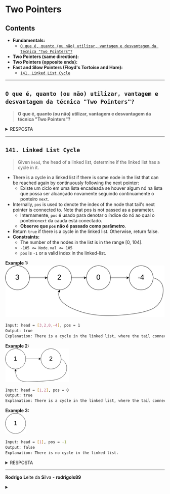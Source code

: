 # Two Pointers

## Contents

 - **Fundamentals:**
   - [`O que é, quanto (ou não) utilizar, vantagem e desvantagem da técnica "Two Pointers"?`](#oqvdt)
 - **Two Pointers (same direction):**
 - **Two Pointers (opposite ends):**
 - **Fast and Slow Pointers (Floyd's Tortoise and Hare):**
   - [`141. Linked List Cycle`](#141-llc)
<!---
[WHITESPACE RULES]
- Same topic = "10" Whitespace character.
- Different topic = "200" Whitespace character.
--->









































































































<!--- ( Fundamentals ) --->

---

<div id="oqvdt"></div>

## `O que é, quanto (ou não) utilizar, vantagem e desvantagem da técnica "Two Pointers"?`

> **O que é, quanto (ou não) utilizar, vantagem e desvantagem da técnica "Two Pointers"?**

<details>

<summary>RESPOSTA</summary>

<br/>

### 📌 O que é "Two Pointers"?

> É uma técnica onde usamos dois índices (ponteiros) para percorrer uma lista/array/string, em vez de apenas um.

Esses ponteiros podem se mover em direções diferentes:

 - Ambos indo para frente;
 - Um do início e outro do fim;
 - Um rápido e outro lento.

> **NOTE:**  
> 👉 Isso geralmente ajuda a reduzir a complexidade de um algoritmo de **O(n²)** para **O(n)** em problemas que envolvem busca, pares ou subsequências.

### 📌 Quando utilizar?

Usamos A técnica **"Two Pointers"** quando:

 - **O problema envolve arrays ou strings ordenados (ou que podem ser ordenados).**
   - Ex: encontrar soma de dois números que dá um alvo (Two Sum em array ordenado).
 - **Precisa buscar pares ou subsequências que satisfazem uma condição:**
   - Ex: verificar se uma string é palíndromo.
 - **Problemas de janelas deslizantes (sliding window) → encontrar subarray com certas condições:**
   - Ex: maior substring sem caracteres repetidos.
 - **Quando há necessidade de comparar elementos do começo e do fim de uma estrutura.**

### 📌 Quando não utilizar?

Evite utilizar a técnica **"Two Pointers"** quando:

 - **Os dados não permitem um movimento "ordenado" dos ponteiros**
   - Ex: se o array não está ordenado e ordenar mudaria a resposta.
 - **Quando o problema exige backtracking, recursion ou brute force inevitável:**
   - Ex: combinações complexas ou problemas de grafos.
 - **Se não é possível determinar um critério claro de movimento dos ponteiros.**
   - *(Se você ficar sem saber se anda com o ponteiro da esquerda ou da direita, talvez o padrão não seja adequado.)*

### 📌 Vantagens

 - **Reduz a complexidade:** muitos problemas que seriam `O(n²)` passam para `O(n)`.
 - **Menos memória extra:** geralmente feito em place (sem precisar de estruturas extras).
 - **Código limpo:** uma vez que você entende o padrão, fica mais fácil de implementar.

### 📌 Desvantagens

 - **Difícil de identificar:** no começo, nem sempre fica claro quando aplicar.
 - **Depende de ordenação:** muitos problemas exigem array ordenado. Isso pode custar `O(n log n)`.
 - **Fácil errar nos índices:** se não tomar cuidado, dá bug *(off-by-one errors)*.

</details>


















































































































<!--- ( Fast and Slow Pointers (Floyd's Tortoise and Hare) ) --->

---

<div id="141-llc"></div>

## `141. Linked List Cycle`

> Given `head`, the head of a linked list, determine if the linked list has a cycle in it.

 - There is a cycle in a linked list if there is some node in the list that can be reached again by continuously following the next pointer:
   - Existe um ciclo em uma lista encadeada se houver algum nó na lista que possa ser alcançado novamente seguindo continuamente o ponteiro `next`.
 - Internally, `pos` is used to denote the index of the node that tail's next pointer is connected to. Note that pos is not passed as a parameter.
   - Internamente, `pos` é usado para denotar o índice do nó ao qual o ponteiro`next` da cauda está conectado.
   - **Observe que `pos` não é passado como parâmetro**.
 - Return `true` if there is a cycle in the linked list. Otherwise, return false.
 - **Constraints:**
   - The number of the nodes in the list is in the range [0, 104].
   - `-105 <= Node.val <= 105`
   - `pos` is `-1` or a valid index in the linked-list.

**Example 1:**  
![img](images/141-llc-01.png)  

```bash
Input: head = [3,2,0,-4], pos = 1
Output: true
Explanation: There is a cycle in the linked list, where the tail connects to the 1st node (0-indexed).
```

**Example 2:**  
![img](images/141-llc-02.png)  

```bash
Input: head = [1,2], pos = 0
Output: true
Explanation: There is a cycle in the linked list, where the tail connects to the 0th node.
```

**Example 3:**  
![img](images/141-llc-03.png)  

```bash
Input: head = [1], pos = -1
Output: false
Explanation: There is no cycle in the linked list.
```

<details>

<summary>RESPOSTA</summary>

<br/>

Para começar vamos identificar as entradas e as saídas:

 - **Entrada:**
   - `head` → Referência para o primeiro nó da lista encadeada.
 - **Saída:**
   - `true` → Se existir um ciclo.
   - `false` → se não existir ciclo.

Inicialmente o problema nos deu o seguinte:

```python
class ListNode:
    def __init__(self, x):
        self.val = x
        self.next = None

class Solution:
    def hasCycle(self, head: Optional[ListNode]) -> bool:
        pass
```

 - Vamos começar verificando se `head` é `None` ou se `head.next` é `None`:
   - Ou seja, lista tem 0 ou 1 nó → impossível ter ciclo → retorna False

```python
class Solution:
    def hasCycle(self, head: Optional[ListNode]) -> bool:
        if not head or not head.next:  # O(1)
            return False               # O(1)
```

Continuando, agora nós vamos criar 2 ponteiros `slow` e `fast` que vão ter como referência o `head` da Linked-List:

```python
class Solution:
    def hasCycle(self, head: Optional[ListNode]) -> bool:
        if not head or not head.next:  # O(1)
            return False               # O(1)
        slow = fast = head             # O(1)
```

 - Aqui o ponteiro `fast` vai receber `head` como referência; e o `slow` vai receber o ponteiro `fast` como referência:
   - Ou seja, os dois estão apontando para o mesmo nó/node (head).
 - **NOTE:** Esses ponteiros vão se movimentar de forma diferente (um devagar e outro rápido).

Agora vamos criar um loop que vai:

 - **Caso não exista ciclo**, o ponteiro `fast` chega ao *fim (None)* e o loop acaba.
 - **Caso exista ciclo**, os ponteiros `slow` e `fast` se encontram dentro de no máximo `n` passos:
   - Isso vai ser uma condição que vamos criar dentro do loop.

```python
class Solution:
    def hasCycle(self, head: Optional[ListNode]) -> bool:
        if not head or not head.next:  # O(1)
            return False               # O(1)
        slow = fast = head             # O(1)
        while fast and fast.next:      # O(n)
            slow = slow.next           # O(1)
            fast = fast.next.next      # O(1)
            if slow == fast:           # O(1)
                return True            # O(1)
        return False                   # O(1)
```

Vejam que:

 - `while fast and fast.next:`
   - O loop while vai ser executado enquanto `fast` e `fast.next` não forem `None`.
   - Ou seja, se não tiver um ciclo, `fast.next` vai ser `None` e o loop vai parar retornando `False`.
 - `Dentro do loop while nós estamos incrementando os ponteiros:`
   - *Um devagar (anda um nó/node por vez):* `slow = slow.next`
   - *E o outro rápido (anda dois nós/nodes por vez):* `fast = fast.next.next`
 - `Se os ponteiros se encontrarem, ou seja, temos um loop, vamos retornar True e parar o loop.`
   - `return True`

No fim nosso código vai ficar assim:

[141-linked-list-cycle.py](src/141-linked-list-cycle.py)
```python
from typing import Optional


class ListNode:
    def __init__(self, x):
        self.val = x
        self.next = None         


class Solution:
    def hasCycle(self, head: Optional[ListNode]) -> bool:
        if not head or not head.next:  # O(1)
            return False               # O(1)
        slow = fast = head             # O(1)
        while fast and fast.next:      # O(n)
            slow = slow.next           # O(1)
            fast = fast.next.next      # O(1)
            if slow == fast:           # O(1)
                return True            # O(1)
        return False                   # O(1)


if __name__ == '__main__':
    s = Solution()
    head = ListNode(3)
    head.next = ListNode(2)
    head.next.next = ListNode(0)
    head.next.next.next = head
    print(s.hasCycle(head))
```

**OUTPUT:**
```bash
True
```

- **Time Complexity:**
  - `Worst Case: O(n)`  
    - O loop percorre a lista inteira até confirmar que não há ciclo, analisando cada nó.  
  - `Best Case: O(1)`  
    - Se a lista for vazia, tiver apenas um nó, ou se o ciclo for detectado logo no início, retorna imediatamente.  
  - `Average Case: O(n)`  
    - Em média, é necessário percorrer uma boa parte da lista para confirmar a presença ou ausência de ciclo.  
- **Space Complexity:**
  - `Worst Case: O(1)`  
    - Só utiliza dois ponteiros (`slow` e `fast`), independentemente do tamanho da lista.  
    - Não há alocação extra proporcional a `n`.  
  - `Best Case: O(1)`  
    - Mesmo nos casos imediatos (lista vazia ou curta), apenas variáveis constantes são usadas.  
  - `Average Case: O(1)`  
    - Em todos os cenários, o espaço extra não cresce com o tamanho da entrada.  



</details>
























---

**Rodrigo** **L**eite da **S**ilva - **rodrigols89**

<details>

<summary></summary>

<br/>

RESPOSTA

```bash

```

![img](images/)  

</details>
